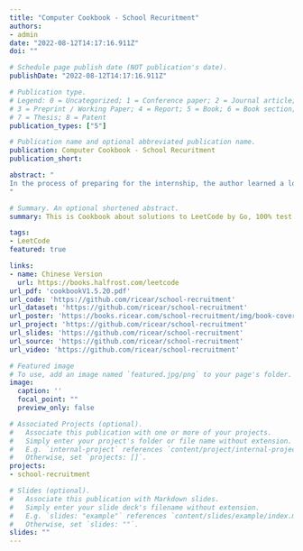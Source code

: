 ```yaml
---
title: "Computer Cookbook - School Recuritment"
authors:
- admin
date: "2022-08-12T14:17:16.911Z"
doi: ""

# Schedule page publish date (NOT publication's date).
publishDate: "2022-08-12T14:17:16.911Z"

# Publication type.
# Legend: 0 = Uncategorized; 1 = Conference paper; 2 = Journal article;
# 3 = Preprint / Working Paper; 4 = Report; 5 = Book; 6 = Book section;
# 7 = Thesis; 8 = Patent
publication_types: ["5"]

# Publication name and optional abbreviated publication name.
publication: Computer Cookbook - School Recuritment
publication_short:

abstract: "
In the process of preparing for the internship, the author learned a lot from the open source community, such as knowing the blogs of many bigwigs ( [Halfrost's Field | Frostland](https://halfrost.com/) ), and building my own knowledge base ( [Ricear's Notebook](https://notebook.ricear.com/) ). Therefore, I want to deposit this knowledge and give back to the community. On the one hand, you can not only deepen your understanding of these knowledge, but on the other hand, you can also communicate with other small partners to learn and make progress together.
"

# Summary. An optional shortened abstract.
summary: This is Cookbook about solutions to LeetCode by Go, 100% test coverage, runtime beats 100%. Now it has obtained 520 solutions.

tags:
- LeetCode
featured: true

links:
- name: Chinese Version
  url: https://books.halfrost.com/leetcode
url_pdf: 'cookbookV1.5.20.pdf'
url_code: 'https://github.com/ricear/school-recruitment'
url_dataset: 'https://github.com/ricear/school-recruitment'
url_poster: 'https://books.ricear.com/school-recruitment/img/book-cover.png'
url_project: 'https://github.com/ricear/school-recruitment'
url_slides: 'https://github.com/ricear/school-recruitment'
url_source: 'https://github.com/ricear/school-recruitment'
url_video: 'https://github.com/ricear/school-recruitment'

# Featured image
# To use, add an image named `featured.jpg/png` to your page's folder. 
image:
  caption: ''
  focal_point: ""
  preview_only: false

# Associated Projects (optional).
#   Associate this publication with one or more of your projects.
#   Simply enter your project's folder or file name without extension.
#   E.g. `internal-project` references `content/project/internal-project/index.md`.
#   Otherwise, set `projects: []`.
projects:
- school-recruitment

# Slides (optional).
#   Associate this publication with Markdown slides.
#   Simply enter your slide deck's filename without extension.
#   E.g. `slides: "example"` references `content/slides/example/index.md`.
#   Otherwise, set `slides: ""`.
slides: ""
---
```


